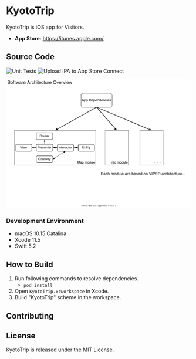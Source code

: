 KyotoTrip
==========================

KyotoTrip is iOS app for Visitors. 

- __App Store__: <https://itunes.apple.com/>

Source Code
--------------------------

![Unit Tests](https://github.com/masayuki5160/KyotoTrip/workflows/Unit%20Tests/badge.svg)
![Upload IPA to App Store Connect](https://github.com/masayuki5160/KyotoTrip/workflows/Upload%20IPA%20to%20App%20Store%20Connect/badge.svg)

![](Overview.drawio.svg)

### Development Environment

- macOS 10.15 Catalina
- Xcode 11.5
- Swift 5.2

How to Build
--------------------------

1. Run following commands to resolve dependencies.
    - `pod install`
1. Open `KyotoTrip.xcworkspace` in Xcode.
1. Build "KyotoTrip" scheme in the workspace.

## Contributing


## License

KyotoTrip is released under the MIT License.
